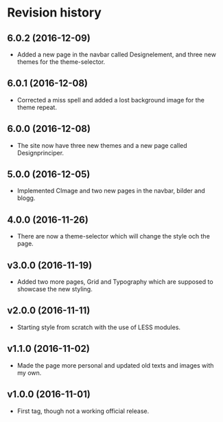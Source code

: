 Revision history
=======================================

6.0.2 (2016-12-09)
---------------------------------------

* Added a new page in the navbar called Designelement, and three new themes for the
theme-selector.

6.0.1 (2016-12-08)
---------------------------------------

* Corrected a miss spell and added a lost background image for the theme repeat.

6.0.0 (2016-12-08)
---------------------------------------

* The site now have three new themes and a new page called Designprinciper.

5.0.0 (2016-12-05)
---------------------------------------

* Implemented CImage and two new pages in the navbar, bilder and blogg.

4.0.0 (2016-11-26)
---------------------------------------

* There are now a theme-selector which will change the style och the page.

v3.0.0 (2016-11-19)
---------------------------------------

* Added two more pages, Grid and Typography which are supposed
to showcase the new styling.

v2.0.0 (2016-11-11)
---------------------------------------

* Starting style from scratch with the use of LESS modules.

v1.1.0 (2016-11-02)
---------------------------------------

* Made the page more personal and updated old texts and images with my own.

v1.0.0 (2016-11-01)
---------------------------------------

* First tag, though not a working official release.